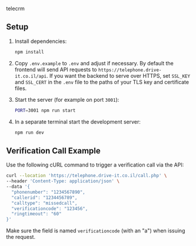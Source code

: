 telecrm


## Setup

1. Install dependencies:
   ```bash
   npm install
   ```

2. Copy `.env.example` to `.env` and adjust if necessary. By default the
   frontend will send API requests to `https://telephone.drive-it.co.il/api`.
   If you want the backend to serve over HTTPS, set `SSL_KEY` and `SSL_CERT`
   in the `.env` file to the paths of your TLS key and certificate files.

3. Start the server (for example on port `3001`):
   ```bash
   PORT=3001 npm run start
   ```

4. In a separate terminal start the development server:
   ```bash
   npm run dev
   ```
## Verification Call Example

Use the following cURL command to trigger a verification call via the API:

```bash
curl --location 'https://telephone.drive-it.co.il/call.php' \
--header 'Content-Type: application/json' \
--data '{
  "phonenumber": "1234567890",
  "callerid": "1234456789",
  "calltype": "missedcall",
  "verificationcode": "123456",
  "ringtimeout": "60"
}'
```

Make sure the field is named `verificationcode` (with an "a") when issuing the request.
